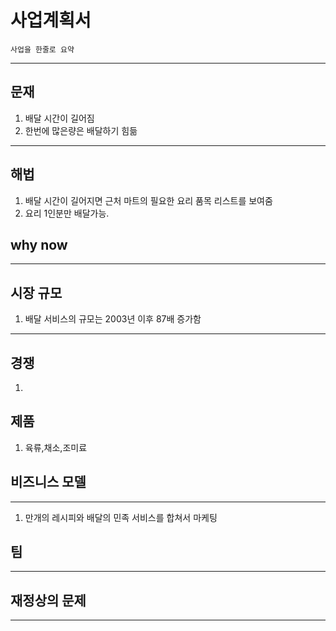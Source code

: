 # 사업계획서

```company purpose
사업을 한줄로 요약
```
---
## 문재
1. 배달 시간이 길어짐
2. 한번에 많은량은 배달하기 힘듦
---
## 해법
1. 배달 시간이 길어지면 근처 마트의 필요한 요리 품목 리스트를 보여줌
2. 요리 1인분만 배달가능.
## why now
---
## 시장 규모
1. 배달 서비스의 규모는 2003년 이후 87배 증가함
---
## 경쟁
1. 
## 제품
1. 육류,채소,조미료

## 비즈니스 모델
---
1. 만개의 레시피와 배달의 민족 서비스를 합쳐서 마케팅
## 팀
---
## 재정상의 문제
---
